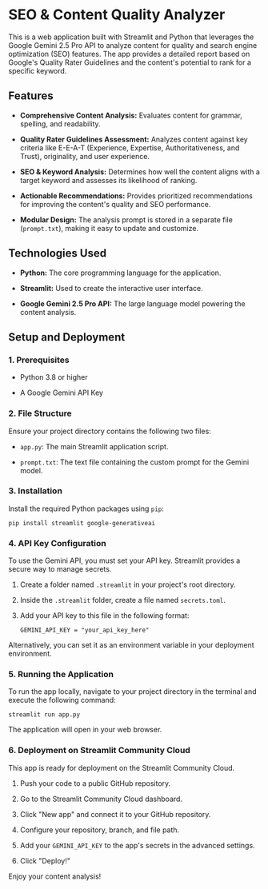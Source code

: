 SEO & Content Quality Analyzer
==============================

This is a web application built with Streamlit and Python that leverages the Google Gemini 2.5 Pro API to analyze content for quality and search engine optimization (SEO) features. The app provides a detailed report based on Google's Quality Rater Guidelines and the content's potential to rank for a specific keyword.

Features
--------

-   **Comprehensive Content Analysis:** Evaluates content for grammar, spelling, and readability.

-   **Quality Rater Guidelines Assessment:** Analyzes content against key criteria like E-E-A-T (Experience, Expertise, Authoritativeness, and Trust), originality, and user experience.

-   **SEO & Keyword Analysis:** Determines how well the content aligns with a target keyword and assesses its likelihood of ranking.

-   **Actionable Recommendations:** Provides prioritized recommendations for improving the content's quality and SEO performance.

-   **Modular Design:** The analysis prompt is stored in a separate file (`prompt.txt`), making it easy to update and customize.

Technologies Used
-----------------

-   **Python:** The core programming language for the application.

-   **Streamlit:** Used to create the interactive user interface.

-   **Google Gemini 2.5 Pro API:** The large language model powering the content analysis.

Setup and Deployment
--------------------

### 1\. Prerequisites

-   Python 3.8 or higher

-   A Google Gemini API Key

### 2\. File Structure

Ensure your project directory contains the following two files:

-   `app.py`: The main Streamlit application script.

-   `prompt.txt`: The text file containing the custom prompt for the Gemini model.

### 3\. Installation

Install the required Python packages using `pip`:

```
pip install streamlit google-generativeai

```

### 4\. API Key Configuration

To use the Gemini API, you must set your API key. Streamlit provides a secure way to manage secrets.

1.  Create a folder named `.streamlit` in your project's root directory.

2.  Inside the `.streamlit` folder, create a file named `secrets.toml`.

3.  Add your API key to this file in the following format:

    ```
    GEMINI_API_KEY = "your_api_key_here"

    ```

Alternatively, you can set it as an environment variable in your deployment environment.

### 5\. Running the Application

To run the app locally, navigate to your project directory in the terminal and execute the following command:

```
streamlit run app.py

```

The application will open in your web browser.

### 6\. Deployment on Streamlit Community Cloud

This app is ready for deployment on the Streamlit Community Cloud.

1.  Push your code to a public GitHub repository.

2.  Go to the Streamlit Community Cloud dashboard.

3.  Click "New app" and connect it to your GitHub repository.

4.  Configure your repository, branch, and file path.

5.  Add your `GEMINI_API_KEY` to the app's secrets in the advanced settings.

6.  Click "Deploy!"

Enjoy your content analysis!
